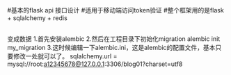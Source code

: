 #基本的flask api 接口设计
#适用于移动端访问token验证
#整个框架用的是flask + sqlalchemy + redis

##
变成数据
1.首先安装alembic
2.然后在工程目录下初始化migration
  alembic init my_migration
3.这时候编辑一下alembic.ini，这是alembic的配置文件，基本只要修改一处就可以了。
  sqlalchemy.url = mysql://root:a12345678@127.0.0.1:3306/blog01?charset=utf8
